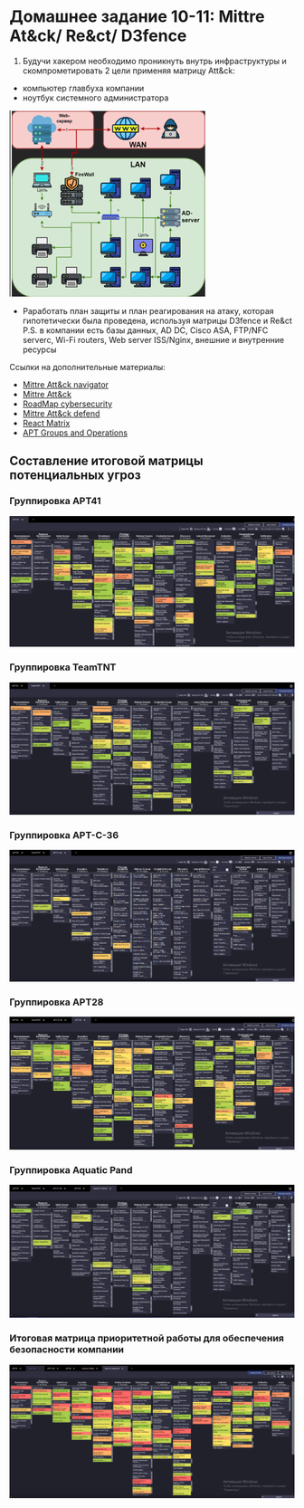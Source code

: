 # Домашнее задание 10-11: Mittre At&ck/ Re&ct/ D3fence
1. Будучи хакером необходимо проникнуть внутрь инфраструктуры и скомпрометировать 2 цели применяя матрицу Att&ck:  
- компьютер главбуха компании  
- ноутбук системного администратора  

![image](https://github.com/StsiapanSikorsky/Cybersecurity_TMScourse/blob/main/Task_10_11/img/Network_Organization.png)  

- Раработать план защиты и план реагирования на атаку, которая гипотетически была проведена, используя матрицы D3fence и Re&ct
P.S. в компании есть базы данных, AD DC, Cisco ASA, FTP/NFC serverc, Wi-Fi routers, Web server ISS/Nginx, внешние и внутренние ресурсы

Ссылки на дополнительные материалы:  
- [Mittre Att&ck navigator](https://mitre-attack.github.io/attack-navigator/)
- [Mittre Att&ck](https://attack.mitre.org/)
- [RoadMap cybersecurity](https://roadmap.sh/cyber-security)
- [Mittre Att&ck defend](https://d3fend.mitre.org/)
- [React Matrix](https://atc-project.github.io/react-navigator/)
- [APT Groups and Operations](https://docs.google.com/spreadsheets/d/1H9_xaxQHpWaa4O_Son4Gx0YOIzlcBWMsdvePFX68EKU/edit?pli=1&gid=1636225066)

## Составление итоговой матрицы потенциальных угроз  
### Группировка APT41  
![image](https://github.com/StsiapanSikorsky/Cybersecurity_TMScourse/blob/main/Task_10_11/img/1_APT41.png)  

### Группировка TeamTNT 
![image](https://github.com/StsiapanSikorsky/Cybersecurity_TMScourse/blob/main/Task_10_11/img/2_TeamTNT.png)  

### Группировка APT-C-36  
![image](https://github.com/StsiapanSikorsky/Cybersecurity_TMScourse/blob/main/Task_10_11/img/3_APT-C-36.png)  

### Группировка APT28  
![image](https://github.com/StsiapanSikorsky/Cybersecurity_TMScourse/blob/main/Task_10_11/img/4_APT28.png)  

### Группировка Aquatic Pand  
![image](https://github.com/StsiapanSikorsky/Cybersecurity_TMScourse/blob/main/Task_10_11/img/5_AquaticPanda.png)  

### Итоговая матрица приоритетной работы для обеспечения безопасности компании  
![image](https://github.com/StsiapanSikorsky/Cybersecurity_TMScourse/blob/main/Task_10_11/img/6_Result.png)  
